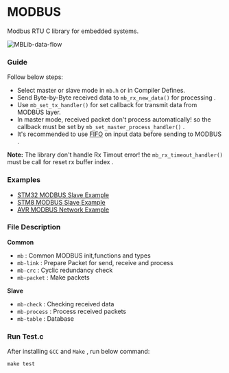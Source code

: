 # MODBUS
Modbus RTU C library for embedded systems.

![MBLib-data-flow](https://user-images.githubusercontent.com/64005694/154830661-b1cc3740-ec50-44c9-9330-b34d01b1224c.svg)


### Guide 

Follow below steps:
- Select master or slave mode in `mb.h` or in Compiler Defines.
- Send Byte-by-Byte received data to `mb_rx_new_data()` for processing .
- Use `mb_set_tx_handler()` for set callback for transmit data from MODBUS layer.
- In master mode, received packet don't process automatically! so the callback must be set by `mb_set_master_process_handler()` .
- It's recommended to use [FIFO](https://github.com/liyanboy74/fifo) on input data before sending to MODBUS .

**Note:** The library don't handle Rx Timout error! the `mb_rx_timeout_handler()` must be call for reset rx buffer index .

### Examples
- [STM32 MODBUS Slave Example](https://github.com/ioelectro/modbus-stm32-slave-example.git)
- [STM8 MODBUS Slave Example](https://github.com/ioelectro/modbus-stm8-slave-example)
- [AVR MODBUS Network Example](https://github.com/ioelectro/modbus-avr-example.git)


### File Description
**Common**
- `mb` : Common MODBUS init,functions and types
- `mb-link` : Prepare Packet for send, receive and process
- `mb-crc` : Cyclic redundancy check
- `mb-packet` : Make packets

**Slave**
- `mb-check` : Checking received data
- `mb-process` : Process received packets
- `mb-table` : Database

### Run Test.c
After installing `GCC` and `Make` , run below command:
```
make test
```
